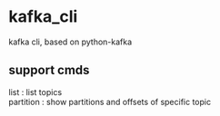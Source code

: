 # kafka_cli
kafka cli, based on python-kafka

## support cmds
list : list topics<br>
partition : show partitions and offsets of specific topic
